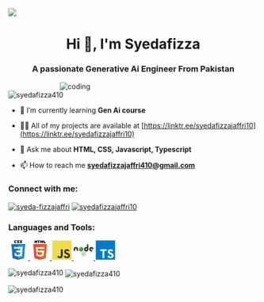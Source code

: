 <img align="center" src="https://miro.medium.com/v2/resize:fit:1400/1*SzN6u2U98S4RyhWo_WyaHQ.png" />
<h1 align="center">Hi 👋, I'm Syedafizza</h1>
<h3 align="center">A passionate Generative Ai Engineer From Pakistan</h3>

<img align="right" alt="coding" width="400" src="https://mir-s3-cdn-cf.behance.net/project_modules/disp/601014116770475.6068beff4640a.gif" /> 

<p align="left"> <img src="https://komarev.com/ghpvc/?username=syedafizza410&label=Profile%20views&color=0e75b6&style=flat" alt="syedafizza410" /> </p>

- 🌱 I’m currently learning **Gen Ai course**

- 👨‍💻 All of my projects are available at [https://linktr.ee/syedafizzajaffri10](https://linktr.ee/syedafizzajaffri10)

- 💬 Ask me about **HTML, CSS, Javascript, Typescript**

- 📫 How to reach me **syedafizzajaffri410@gmail.com**

<h3 align="left">Connect with me:</h3>
<p align="left">
<a href="https://linkedin.com/in/syeda-fizzajaffri" target="blank"><img align="center" src="https://raw.githubusercontent.com/rahuldkjain/github-profile-readme-generator/master/src/images/icons/Social/linked-in-alt.svg" alt="syeda-fizzajaffri" height="30" width="40" /></a>
<a href="https://instagram.com/syedafizzajaffri10" target="blank"><img align="center" src="https://raw.githubusercontent.com/rahuldkjain/github-profile-readme-generator/master/src/images/icons/Social/instagram.svg" alt="syedafizzajaffri10" height="30" width="40" /></a>
</p>

<h3 align="left">Languages and Tools:</h3>
<p align="left"> <a href="https://www.w3schools.com/css/" target="_blank" rel="noreferrer"> <img src="https://raw.githubusercontent.com/devicons/devicon/master/icons/css3/css3-original-wordmark.svg" alt="css3" width="40" height="40"/> </a> <a href="https://www.w3.org/html/" target="_blank" rel="noreferrer"> <img src="https://raw.githubusercontent.com/devicons/devicon/master/icons/html5/html5-original-wordmark.svg" alt="html5" width="40" height="40"/> </a> <a href="https://developer.mozilla.org/en-US/docs/Web/JavaScript" target="_blank" rel="noreferrer"> <img src="https://raw.githubusercontent.com/devicons/devicon/master/icons/javascript/javascript-original.svg" alt="javascript" width="40" height="40"/> </a> <a href="https://nodejs.org" target="_blank" rel="noreferrer"> <img src="https://raw.githubusercontent.com/devicons/devicon/master/icons/nodejs/nodejs-original-wordmark.svg" alt="nodejs" width="40" height="40"/> </a> <a href="https://www.typescriptlang.org/" target="_blank" rel="noreferrer"> <img src="https://raw.githubusercontent.com/devicons/devicon/master/icons/typescript/typescript-original.svg" alt="typescript" width="40" height="40"/> </a> </p>

<p><img align="left" src="https://github-readme-stats.vercel.app/api/top-langs?username=syedafizza410&show_icons=true&locale=en&layout=compact" alt="syedafizza410" /></p>

<p>&nbsp;<img align="center" src="https://github-readme-stats.vercel.app/api?username=syedafizza410&show_icons=true&locale=en" alt="syedafizza410" /></p>

<p><img align="center" src="https://github-readme-streak-stats.herokuapp.com/?user=syedafizza410&" alt="syedafizza410" /></p>

